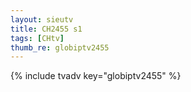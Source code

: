 ```yaml
--- 
layout: sieutv
title: CH2455 s1
tags: [CHtv]
thumb_re: globiptv2455
---
```

{% include tvadv key="globiptv2455" %} 

